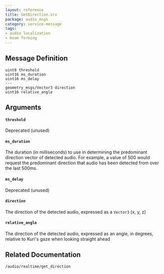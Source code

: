 ```yaml
---
layout: reference
title: GetDirection.srv
package: audio_msgs
category: service-message
tags: 
- audio localization
- beam forming 
---
```


## Message Definition
```
uint8 threshold
uint16 ms_duration
uint16 ms_delay
---
geometry_msgs/Vector3 direction
uint16 relative_angle
```

## Arguments
#### `threshold`
Deprecated (unused)

#### `ms_duration`
The duration (in milliseconds) to use in determining the predominant direction 
vector of detected audio. For example, a value of 500 would request the 
predominant direction that audio has been detected from over the last 500ms.

#### `ms_delay`
Deprecated (unused)

#### `direction`
The direction of the detected audio, expressed as a ``Vector3`` (x, y, z)

#### `relative_angle`
The direction of the detected audio, expressed as an angle, in degrees, 
relative to Kuri's gaze when looking straight ahead

## Related Documentation
``/audio/realtime/get_direction``  
